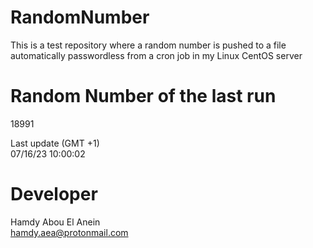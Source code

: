 # RandomNumber    
This is a test repository where a random number is pushed to a file automatically passwordless from a cron job in my Linux CentOS server    
# Random Number of the last run   
18991
      
Last update (GMT +1)    
07/16/23 10:00:02
# Developer    
Hamdy Abou El Anein   
hamdy.aea@protonmail.com
